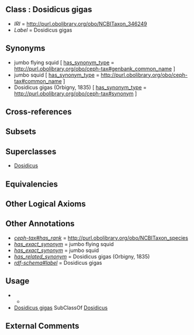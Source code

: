 
## Class : Dosidicus gigas

 * *IRI* = http://purl.obolibrary.org/obo/NCBITaxon_346249
 * *Label* = Dosidicus gigas

## Synonyms

 * jumbo flying squid [ [has_synonym_type](../../pe/oboInOwl#hasSynonymType.md) = http://purl.obolibrary.org/obo/ceph-tax#genbank_common_name ]
 * jumbo squid [ [has_synonym_type](../../pe/oboInOwl#hasSynonymType.md) = http://purl.obolibrary.org/obo/ceph-tax#common_name ]
 * Dosidicus gigas (Orbigny, 1835) [ [has_synonym_type](../../pe/oboInOwl#hasSynonymType.md) = http://purl.obolibrary.org/obo/ceph-tax#synonym ]

## Cross-references


## Subsets


## Superclasses

 * [Dosidicus](../../NCBITaxon/48/NCBITaxon_346248.md)

## Equivalencies


## Other Logical Axioms


## Other Annotations

 * *[ceph-tax#has_rank](../../ceph-tax#has/nk/ceph-tax#has_rank.md)* = http://purl.obolibrary.org/obo/NCBITaxon_species
 * *[has_exact_synonym](../../ym/oboInOwl#hasExactSynonym.md)* = jumbo flying squid
 * *[has_exact_synonym](../../ym/oboInOwl#hasExactSynonym.md)* = jumbo squid
 * *[has_related_synonym](../../ym/oboInOwl#hasRelatedSynonym.md)* = Dosidicus gigas (Orbigny, 1835)
 * *[rdf-schema#label](../../el/rdf-schema#label.md)* = Dosidicus gigas

## Usage

 * -
 * [Dosidicus gigas](../../NCBITaxon/49/NCBITaxon_346249.md) SubClassOf [Dosidicus](../../NCBITaxon/48/NCBITaxon_346248.md)

## External Comments


